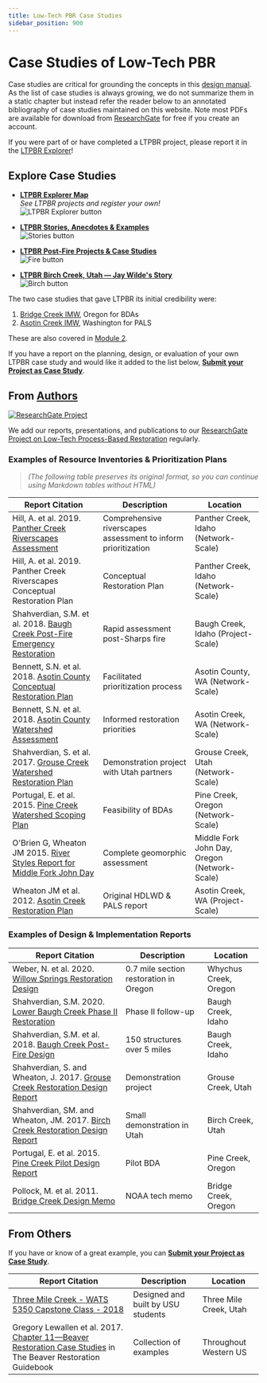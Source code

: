 ```yaml
---
title: Low-Tech PBR Case Studies
sidebar_position: 900
---
```


# Case Studies of Low-Tech PBR

Case studies are critical for grounding the concepts in this [design manual](/manual/). As the list of case studies is always growing, we do not summarize them in a static chapter but instead refer the reader below to an annotated bibliography of case studies maintained on this website. Note most PDFs are available for download from [ResearchGate](https://www.researchgate.net/project/Low-Tech-Process-Based-Restoration) for free if you create an account.

If you were part of or have completed a LTPBR project, please report it in the [LTPBR Explorer](http://bdaexplorer.com)!

## Explore Case Studies

- [**LTPBR Explorer Map**](http://bdaexplorer.com)  
  *See LTPBR projects and register your own!*  
  ![LTPBR Explorer button](/img/logos/LTPBRexplorer_button.png)

- [**LTPBR Stories, Anecdotes & Examples**](/resources/casestudies/ltpbr_projects)  
  ![Stories button](/img/logos/social.png)

- [**LTPBR Post-Fire Projects & Case Studies**](/resources/casestudies/firecasestudies)  
  ![Fire button](/img/logos/fire.png)

- [**LTPBR Birch Creek, Utah — Jay Wilde's Story**](/resources/casestudies/birch)  
  ![Birch button](/img/logos/wilde.png)

The two case studies that gave LTPBR its initial credibility were:

1. [Bridge Creek IMW](/workshops/2020/SGI/Modules/module2#c-beaver-dam-analogues-bridge-creek--birch-creek), Oregon for BDAs  
2. [Asotin Creek IMW](/workshops/2020/SGI/Modules/module2#d-post-assisted-log-structures-case-study-asotin-creek), Washington for PALS

These are also covered in [Module 2](/workshops/2020/SGI/Modules/module2).

If you have a report on the planning, design, or evaluation of your own LTPBR case study and would like it added to the list below, [**Submit your Project as Case Study**](https://goo.gl/forms/Ol0FQsz9W4QoU4ME3).

## From [Authors](/manual/people)

[![ResearchGate Project](/img/RG.png)](https://www.researchgate.net/project/Low-Tech-Process-Based-Restoration)

We add our reports, presentations, and publications to our [ResearchGate Project on Low-Tech Process-Based Restoration](https://www.researchgate.net/project/Low-Tech-Process-Based-Restoration) regularly.

### Examples of Resource Inventories & Prioritization Plans

> *(The following table preserves its original format, so you can continue using Markdown tables without HTML)*

| Report Citation | Description | Location |
|-----------------|-------------|-------------|
| Hill, A. et al. 2019. [Panther Creek Riverscapes Assessment](http://dx.doi.org/10.13140/RG.2.2.22898.56006) | Comprehensive riverscapes assessment to inform prioritization | Panther Creek, Idaho (Network-Scale) |
| Hill, A. et al. 2019. Panther Creek Riverscapes Conceptual Restoration Plan | Conceptual Restoration Plan | Panther Creek, Idaho (Network-Scale) |
| Shahverdian, S.M. et al. 2018. [Baugh Creek Post-Fire Emergency Restoration](http://dx.doi.org/10.13140/RG.2.2.17537.71528) | Rapid assessment post-Sharps fire | Baugh Creek, Idaho (Project-Scale) |
| Bennett, S.N. et al. 2018. [Asotin County Conceptual Restoration Plan](http://dx.doi.org/10.13140/RG.2.2.12422.42568) | Facilitated prioritization process | Asotin County, WA (Network-Scale) |
| Bennett, S.N. et al. 2018. [Asotin County Watershed Assessment](http://dx.doi.org/10.13140/RG.2.2.31506.50880/1) | Informed restoration priorities | Asotin Creek, WA (Network-Scale) |
| Shahverdian, S. et al. 2017. [Grouse Creek Watershed Restoration Plan](http://dx.doi.org/10.13140/RG.2.2.29281.76641) | Demonstration project with Utah partners | Grouse Creek, Utah (Network-Scale) |
| Portugal, E. et al. 2015. [Pine Creek Watershed Scoping Plan](https://www.researchgate.net/publication/272829372_Pine_Creek_Watershed_Scoping_Plan_for_Restoration) | Feasibility of BDAs | Pine Creek, Oregon (Network-Scale) |
| O'Brien G, Wheaton JM 2015. [River Styles Report for Middle Fork John Day](https://www.researchgate.net/publication/270959675) | Complete geomorphic assessment | Middle Fork John Day, Oregon (Network-Scale) |
| Wheaton JM et al. 2012. [Asotin Creek Restoration Plan](http://etal.usu.edu/Asotin/AsotinRestorationPlan_v1.pdf) | Original HDLWD & PALS report | Asotin Creek, WA (Project-Scale) |

### Examples of Design & Implementation Reports

| Report Citation | Description | Location |
|-----------------|-------------|-------------|
| Weber, N. et al. 2020. [Willow Springs Restoration Design](http://dx.doi.org/10.13140/RG.2.2.31921.20323) | 0.7 mile section restoration in Oregon | Whychus Creek, Oregon |
| Shahverdian, S.M. 2020. [Lower Baugh Creek Phase II Restoration](http://dx.doi.org/10.13140/RG.2.2.15574.32324) | Phase II follow-up | Baugh Creek, Idaho |
| Shahverdian, S.M. et al. 2018. [Baugh Creek Post-Fire Design](http://dx.doi.org/10.13140/RG.2.2.14182.27209) | 150 structures over 5 miles | Baugh Creek, Idaho |
| Shahverdian, S. and Wheaton, J. 2017. [Grouse Creek Restoration Design Report](http://dx.doi.org/10.13140/RG.2.2.18376.57603) | Demonstration project | Grouse Creek, Utah |
| Shahverdian, SM. and Wheaton, JM. 2017. [Birch Creek Restoration Design Report](https://www.researchgate.net/publication/322104193_Birch_Creek_Restoration_Design_Report) | Small demonstration in Utah | Birch Creek, Utah |
| Portugal, E. et al. 2015. [Pine Creek Pilot Design Report](http://dx.doi.org/10.13140/2.1.1209.9367) | Pilot BDA | Pine Creek, Oregon |
| Pollock, M. et al. 2011. [Bridge Creek Design Memo](http://etal.usu.edu/BridgeCreek/NOAA/BDSS_Tech_Memo_6.07.11.pdf) | NOAA tech memo | Bridge Creek, Oregon |

## From Others

If you have or know of a great example, you can [**Submit your Project as Case Study**](https://goo.gl/forms/Ol0FQsz9W4QoU4ME3).

| Report Citation | Description | Location |
|-----------------|-------------|----------|
| [Three Mile Creek - WATS 5350 Capstone Class - 2018](http://capstone.restoration.usu.edu/Course_Topics/WATS_5350/Low-Tech/Projects/3mile.html) | Designed and built by USU students | Three Mile Creek, Utah |
| Gregory Lewallen et al. 2017. [Chapter 11—Beaver Restoration Case Studies](https://www.fws.gov/oregonfwo/promo.cfm?id=177175812) in The Beaver Restoration Guidebook | Collection of examples | Throughout Western US |
